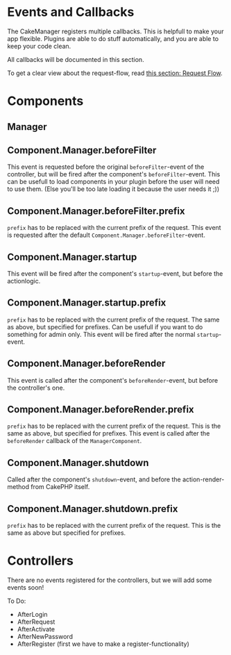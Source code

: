 Events and Callbacks 
=========

The CakeManager registers multiple callbacks. This is helpfull to make your app flexible.
Plugins are able to do stuff automatically, and you are able to keep your code clean.

All callbacks will be documented in this section.

To get a clear view about the request-flow, read [this section: Request Flow](Request-Flow.md).

Components
==========

## Manager

## Component.Manager.beforeFilter

This event is requested before the original `beforeFilter`-event of the controller, but will be fired after the component's `beforeFilter`-event. This can be usefull to load components in your plugin before the user will need to use them. (Else you'll be too late loading it because the user needs it ;))

## Component.Manager.beforeFilter.prefix

`prefix` has to be replaced with the current prefix of the request.
This event is requested after the default `Component.Manager.beforeFilter`-event.

## Component.Manager.startup

This event will be fired after the component's  `startup`-event, but before the actionlogic.

## Component.Manager.startup.prefix

`prefix` has to be replaced with the current prefix of the request.
The same as above, but specified for prefixes. Can be usefull if you want to do something for admin only. This event will be fired after the normal `startup`-event.

## Component.Manager.beforeRender

This event is called after the component's `beforeRender`-event, but before the controller's one.

## Component.Manager.beforeRender.prefix

`prefix` has to be replaced with the current prefix of the request.
This is the same as above, but specified for prefixes.
This event is called after the `beforeRender` callback of the `ManagerComponent`.

## Component.Manager.shutdown

Called after the component's `shutdown`-event, and before the action-render-method from CakePHP itself.

## Component.Manager.shutdown.prefix

`prefix` has to be replaced with the current prefix of the request. This is the same as above but specified for prefixes.


Controllers
===========

There are no events registered for the controllers, but we will add some events soon!

To Do:

- AfterLogin
- AfterRequest
- AfterActivate
- AfterNewPassword
- AfterRegister (first we have to make a register-functionality)
